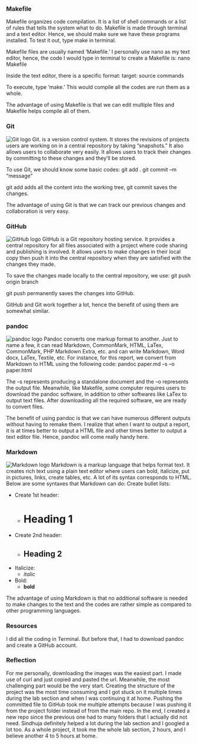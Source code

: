 ### Makefile
Makefile organizes code compilation. It is a list of shell commands or a list of rules that tells the system what to do. Makefile is made through terminal and a text editor. Hence, we should make sure we have these programs installed. To test it out, type make in terminal. 

Makefile files are usually named ‘Makefile.’ I personally use nano as my text editor, hence, the code I would type in terminal to create a Makefile is:
nano Makefile

Inside the text editor, there is a specific format:
target: source
	commands

To execute, type ‘make.’ This would compile all the codes are run them as a whole.

The advantage of using Makefile is that we can edit multiple files and Makefile helps compile all of them. 

### Git
![Git logo](images/git-logo.png)
Git. is a version control system. It stores the revisions of projects users are working on in a central repository by taking “snapshots.” It also allows users to collaborate very easily. It allows users to track their changes by committing to these changes and they’ll be stored. 

To use Git, we should know some basic codes:
git add .
git commit –m “message”

git add adds all the content into the working tree, git commit saves the changes.

The advantage of using Git is that we can track our previous changes and collaboration is very easy.

### GitHub
![GitHub logo](images/github-logo.png)
GitHub is a Git repository hosting service. It provides a central repository for all files associated with a project where code sharing and publishing is involved.  It allows users to make changes in their local copy then push it into the central repository when they are satisfied with the changes they made.

To save the changes made locally to the central repository, we use:
git push origin branch

git push permanently saves the changes into GitHub.

GitHub and Git work together a lot, hence the benefit of using them are somewhat similar.

### pandoc
![pandoc logo](images/pandoc-logo.png)
Pandoc converts one markup format to another. Just to name a few, it can read Markdown, CommonMark, HTML, LaTex, CommonMark, PHP Markdown Extra, etc. and can write Markdown, Word docx, LaTex, Textile, etc. For instance, for this report, we convert from Markdown to HTML using the following code:
pandoc paper.md –s –o paper.html

The –s represents producing a standalone document and the –o represents the output file. Meanwhile, like Makefile, some computer requires users to download the pandoc software, in addition to other softwares like LaTex to output text files. After downloading all the required software, we are ready to convert files.

The benefit of using pandoc is that we can have numerous different outputs without having to remake them. I realize that when I want to output a report, it is at times better to output a HTML file and other times better to output a text editor file. Hence, pandoc will come really handy here.

### Markdown
![Markdown logo](images/markdown-logo.png)
Markdown is a markup language that helps format text. It creates rich text using a plain text editor where users can bold, italicize, put in pictures, links, create tables, etc. A lot of its syntax corresponds to HTML. Below are some syntaxes that Markdown can do:
Create bullet lists:
* Create 1st header:
	+ # Heading 1
* Create 2nd header:
	+ ## Heading 2
* Italicize:
	+ _italic_ 
* Bold:
	+ __bold__ 

The advantage of using Markdown is that no additional software is needed to make changes to the text and the codes are rather simple as compared to other programming languages.

### Resources
I did all the coding in Terminal. But before that, I had to download pandoc and create a GitHub account.

### Reflection
For me personally, downloading the images was the easiest part. I made use of curl and just copied and pasted the url. Meanwhile, the most challenging part would be the very start. Creating the structure of the project was the most time consuming and I got stuck on it multiple times during the lab section and when I was continuing it at home. Pushing the committed file to GitHub took me multiple attempts because I was pushing it from the project folder instead of from the main repo. In the end, I created a new repo since the previous one had to many folders that I actually did not need. Sindhuja definitely helped a lot during the lab section and I googled a lot too.
As a whole project, it took me the whole lab section, 2 hours, and I believe another 4 to 5 hours at home.

